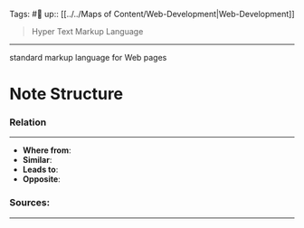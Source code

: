 Tags: #🌿 
up:: [[../../Maps of Content/Web-Development|Web-Development]]
>Hyper Text Markup Language

---
standard markup language for Web pages



# Note Structure
### Relation
---
- **Where from**:  
- **Similar**: 
- **Leads to**: 
- **Opposite**: 

### Sources:
---
